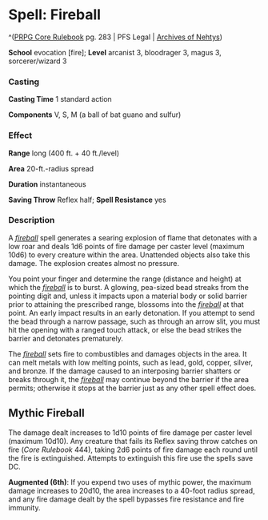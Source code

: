 # Spell: Fireball

^([PRPG Core Rulebook][ss-fireball] pg. 283 | PFS Legal | [Archives of Nehtys][sn-fireball])

**School** evocation [fire]; **Level** arcanist 3, bloodrager 3, magus 3, sorcerer/wizard 3

### Casting

**Casting Time** 1 standard action  

**Components** V, S, M (a ball of bat guano and sulfur)

### Effect

**Range** long (400 ft. + 40 ft./level)  

**Area** 20-ft.-radius spread  

**Duration** instantaneous  

**Saving Throw** Reflex half; **Spell Resistance** yes

### Description

A _[fireball]_ spell generates a searing explosion of flame that detonates with a low roar and deals 1d6 points of fire damage per caster level (maximum 10d6) to every creature within the area. Unattended objects also take this damage. The explosion creates almost no pressure.  

You point your finger and determine the range (distance and height) at which the _[fireball]_ is to burst. A glowing, pea-sized bead streaks from the pointing digit and, unless it impacts upon a material body or solid barrier prior to attaining the prescribed range, blossoms into the _[fireball]_ at that point. An early impact results in an early detonation. If you attempt to send the bead through a narrow passage, such as through an arrow slit, you must hit the opening with a ranged touch attack, or else the bead strikes the barrier and detonates prematurely.  

The _[fireball]_ sets fire to combustibles and damages objects in the area. It can melt metals with low melting points, such as lead, gold, copper, silver, and bronze. If the damage caused to an interposing barrier shatters or breaks through it, the _[fireball]_ may continue beyond the barrier if the area permits; otherwise it stops at the barrier just as any other spell effect does.

## Mythic Fireball

The damage dealt increases to 1d10 points of fire damage per caster level (maximum 10d10). Any creature that fails its Reflex saving throw catches on fire (_Core Rulebook_ 444), taking 2d6 points of fire damage each round until the fire is extinguished. Attempts to extinguish this fire use the spells save DC.   

**Augmented (6th)**: If you expend two uses of mythic power, the maximum damage increases to 20d10, the area increases to a 40-foot radius spread, and any fire damage dealt by the spell bypasses fire resistance and fire immunity.

[ss-fireball]: http://paizo.com/pathfinderRPG/v57
[sn-fireball]: http://www.archivesofnethys.com/SpellDisplay.aspx?ItemName=Fireball
[fireball]: http://www.archivesofnethys.com/SpellDisplay.aspx?ItemName=fireball
